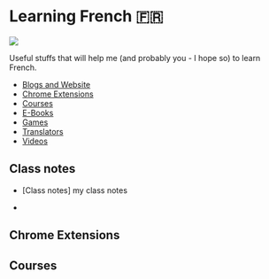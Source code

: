 # Learning French :fr:

<img src="https://drive.google.com/file/d/1MZP9TVJvxPqkY96nlYS3a44PX9WSfLIS/" />

Useful stuffs that will help me (and probably you - I hope so) to learn French.

* [Blogs and Website](#blogs-and-website)
* [Chrome Extensions](#chrome-extensions)
* [Courses](#courses)
* [E-Books](#e-books)
* [Games](#games)
* [Translators](#translators)
* [Videos](#videos)

## Class notes

* [Class notes]
my class notes

* 

## Chrome Extensions


## Courses
